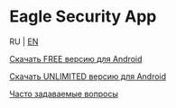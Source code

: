 # Eagle Security App

RU | [EN](/README.md)

[Скачать FREE версию для Android](https://play.google.com/store/apps/details?id=com.integer.eaglesecurity_free)

[Скачать UNLIMITED версию для Android](https://play.google.com/store/apps/details?id=com.integer.eaglesecurity_unlim)

[Часто задаваемые вопросы](https://nedimonvam.notion.site/nedimonvam/Eagle-Security-FAQ-4c991f6c81d848b1b6b9c05e3c36237e)
